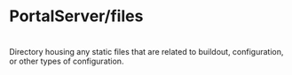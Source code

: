#
# PortalServer/files
#

Directory housing any static files that are related to buildout, configuration, or other types of configuration.